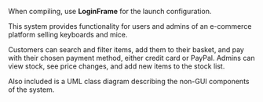 When compiling, use **LoginFrame** for the launch configuration.

This system provides functionality for users and admins of an e-commerce platform selling keyboards and mice.

Customers can search and filter items, add them to their basket, and pay with their chosen payment method, either credit card or PayPal.
Admins can view stock, see price changes, and add new items to the stock list.

Also included is a UML class diagram describing  the non-GUI components of the system.
